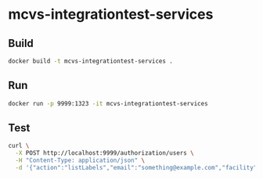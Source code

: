 # mcvs-integrationtest-services

## Build

```zsh
docker build -t mcvs-integrationtest-services .
```

## Run

```zsh
docker run -p 9999:1323 -it mcvs-integrationtest-services
```

## Test

```zsh
curl \
  -X POST http://localhost:9999/authorization/users \
  -H "Content-Type: application/json" \
  -d '{"action":"listLabels","email":"something@example.com","facility":"a","group":"a","name":"someName"}'
```
